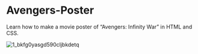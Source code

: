 # Avengers-Poster
Learn how to make a movie poster of “Avengers: Infinity War” in HTML and CSS.

![1_bkfg0yasgd590cljbkdetq](https://user-images.githubusercontent.com/34608922/44446118-b3d9f400-a5b1-11e8-81b0-91c940bfa9f7.jpeg)

